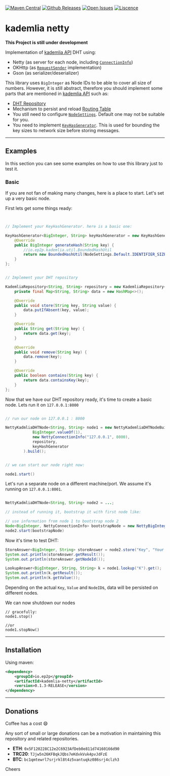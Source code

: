 [![Maven Central](https://maven-badges.herokuapp.com/maven-central/io.ep2p/kademlia-netty/badge.png?gav=true)](https://maven-badges.herokuapp.com/maven-central/io.ep2p/kademlia-netty)
[![Github Releases](https://badgen.net/github/release/ep2p/kademlia-netty)](https://github.com/ep2p/kademlia-netty/releases)
[![Open Issues](https://badgen.net/github/open-issues/ep2p/kademlia-netty)](https://github.com/ep2p/kademlia-netty/issues)
[![Liscence](https://badgen.net/github/license/ep2p/kademlia-netty)](https://github.com/ep2p/kademlia-netty/blob/main/LICENSE)

# kademlia netty

**This Project is still under development** 

Implementation of [kademlia API](https://github.com/ep2p/kademlia-api) DHT using:

- Netty (as server for each node, including [`ConnectionInfo`](https://github.com/ep2p/kademlia-api#connectioninfo))
- OKHttp (as [`RequestSender`](https://github.com/ep2p/kademlia-api#messagesender-interface) implementation)
- Gson (as serializer/deserializer)

This library uses `BigInteger` as Node IDs to be able to cover all size of numbers.
However, it is still abstract, therefore you should implement some parts that are mentioned in [kademlia API](https://github.com/ep2p/kademlia-api) such as:

- [DHT Repository](https://github.com/ep2p/kademlia-api#dht)
- Mechanism to persist and reload [Routing Table](https://github.com/ep2p/kademlia-api#routingtable)
- You still need to configure [`NodeSettings`](https://github.com/ep2p/kademlia-api#configuration). Default one may not be suitable for you.
- You need to implement [`KeyHasGenerator`](https://github.com/ep2p/kademlia-api/blob/main/src/main/java/io/ep2p/kademlia/node/KeyHashGenerator.java).
    This is used for bounding the key sizes to network size before storing messages.
  



---

## Examples

In this section you can see some examples on how to use this library just to test it.

### Basic

If you are not fan of making many changes, here is a place to start. Let's set up a very basic node.


First lets get some things ready:

```java


// Implement your KeyHashGenerator. here is a basic one:

KeyHashGenerator<BigInteger, String> keyHashGenerator = new KeyHashGenerator<BigInteger, String>() {
    @Override
    public BigInteger generateHash(String key) {
        //io.ep2p.kademlia.util.BoundedHashUtil
        return new BoundedHashUtil(NodeSettings.Default.IDENTIFIER_SIZE).hash(key.hashCode(), BigInteger.class);
    }
};


// Implement your DHT repository

KademliaRepository<String, String> repository = new KademliaRepository<String, String>() {
    private final Map<String, String> data = new HashMap<>();

    @Override
    public void store(String key, String value) {
        data.putIfAbsent(key, value);
    }

    @Override
    public String get(String key) {
        return data.get(key);
    }

    @Override
    public void remove(String key) {
        data.remove(key);
    }

    @Override
    public boolean contains(String key) {
        return data.containsKey(key);
    }
};

```


Now that we have our DHT repository ready, it's time to create a basic node. Lets run it on `127.0.0.1:8000`

```java

// run our node on 127.0.0.1 : 8000

NettyKadmliaDHTNode<String, String> node1 = new NettyKademliaDHTNodeBuilder<String, String>(
            BigInteger.valueOf(1),
            new NettyConnectionInfo("127.0.0.1", 8000),
            repository,
            keyHashGenerator
        ).build();


// we can start our node right now:

node1.start()
```

Let's run a separate node on a different machine/port. We assume it's running on `127.0.0.1:8001`.

```java

NettyKadmliaDHTNode<String, String> node2 = ...;

// instead of running it, bootstrap it with first node like:

// use information from node 1 to bootstrap node 2
Node<BigInteger, NettyConnectionInfo> bootstrapNode = new NettyBigIntegerExternalNode(new NettyConnectionInfo("127.0.0.1", 8000), BigInteger.valueOf(1), new Date());
node2.start(bootstrapNode)

```

Now it's time to test DHT:

```java
StoreAnswer<BigInteger, String> storeAnswer = node2.store("Key", "Your Value Here").get();
System.out.println(storeAnswer.getResult());
System.out.println(storeAnswer.getNodeId());

LookupAnswer<BigInteger, String, String> k = node1.lookup("K").get();
System.out.println(k.getResult());
System.out.println(k.getValue());
```

Depending on the actual `Key`, `Value` and `NodeID`s, data will be persisted on different nodes.

We can now shutdown our nodes
```
// gracefully:
node1.stop()

//or
node1.stopNow()
```

---

## Installation

Using maven:

```xml
<dependency>
    <groupId>io.ep2p</groupId>
    <artifactId>kademlia-netty</artifactId>
    <version>0.1.3-RELEASE</version>
</dependency>
```


---

## Donations

Coffee has a cost :smile:

Any  sort of small or large donations can be a motivation in maintaining this repository and related repositories.

- **ETH**: `0x5F120228C12e2C6923AfDeb0e811d74160166d90`
- **TRC20**: `TJjw5n26KFBqkJQbs7eKdxkVuk4pvJdFzE`
- **BTC**: `bc1qmtewrl7srjrkl8t4z5vantuqkz086srj4clzh3`


Cheers
